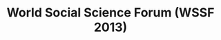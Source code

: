 ---
dateStart: 2013-10-13
dateEnd: 2013-10-15
title: "World Social Science Forum (WSSF 2013)"
venue: "World Social Science Forum (WSSF 2013)"
organizer:
credit: "Places & Spaces"
city: "Montréal"
state: "Québec"
country: "Canada"
pdfLink:
venueImages:
 - sm: image01.sm.jpg
   lg: image01.lg.jpg
 - sm: image02.sm.jpg
   lg: image02.lg.jpg
 - sm: image03.sm.jpg
   lg: image03.lg.jpg
 - sm: image04.sm.jpg
   lg: image04.lg.jpg
 - sm: image05.sm.jpg
   lg: image05.lg.jpg
 - sm: image06.sm.jpg
   lg: image06.lg.jpg
 - sm: image07.sm.jpg
   lg: image07.lg.jpg
 - sm: image08.sm.jpg
   lg: image08.lg.jpg
 - sm: image09.sm.jpg
   lg: image09.lg.jpg
---